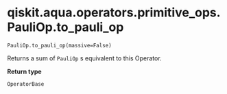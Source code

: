 # qiskit.aqua.operators.primitive\_ops.PauliOp.to\_pauli\_op

`PauliOp.to_pauli_op(massive=False)`

Returns a sum of `PauliOp` s equivalent to this Operator.

**Return type**

`OperatorBase`
